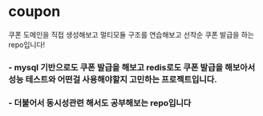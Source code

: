 # coupon
쿠폰 도메인을 직접 생성해보고 멀티모듈 구조를 연습해보고 선착순 쿠폰 발급을 하는 repo입니다!


### - mysql 기반으로도 쿠폰 발급을 해보고 redis로도 쿠폰 발급을 해보아서 성능 테스트와 어떤걸 사용해야할지 고민하는 프로젝트입니다.
### - 더불어서 동시성관련 해서도 공부해보는 repo입니다
